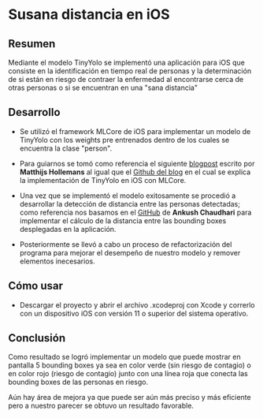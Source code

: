 # Susana distancia en iOS

## Resumen

Mediante el modelo TinyYolo se implementó una aplicación para iOS que consiste en la identificación en tiempo real de personas y la determinación de si están en riesgo de contraer la enfermedad al encontrarse cerca de otras personas o si se encuentran en una "sana distancia"

## Desarrollo

* Se utilizó el framework MLCore de iOS para implementar un modelo de TinyYolo con los weights pre entrenados dentro de los cuales se encuentra la clase "person".

* Para guiarnos se tomó como referencia el siguiente [blogpost](http://machinethink.net/blog/yolo-coreml-versus-mps-graph/) escrito por **Matthijs Hollemans** al igual que el [Github del blog](https://github.com/hollance/YOLO-CoreML-MPSNNGraph/tree/master) en el cual se explica la implementación de TinyYolo en iOS con MLCore.

* Una vez que se implementó el modelo exitosamente se procedió a desarrollar la detección de distancia entre las personas detectadas; como referencia nos basamos en el [GitHub](https://github.com/Ank-Cha/Social-Distancing-Analyser-COVID-19?fbclid=IwAR3uywKvB-b3KUExnuVpOrlrOEx5Kb_sURQPDJAGfoEQ7ac4hlKrqF7FIPk) de **Ankush Chaudhari** para implementar el cálculo de la distancia entre las bounding boxes desplegadas en la aplicación.

* Posteriormente se llevó a cabo un proceso de refactorización del programa para mejorar el desempeño de nuestro modelo y remover elementos inecesarios.

## Cómo usar

* Descargar el proyecto y abrir el archivo .xcodeproj con Xcode y correrlo con un dispositivo iOS con versión 11 o superior del sistema operativo.

## Conclusión

Como resultado se logró implementar un modelo que puede mostrar en pantalla 5 bounding boxes ya sea en color verde (sin riesgo de contagio) o en color rojo (riesgo de contagio) junto con una línea roja que conecta las bounding boxes de las personas en riesgo.

Aún hay área de mejora ya que puede ser aún más preciso y más eficiente pero a nuestro parecer se obtuvo un resultado favorable.
